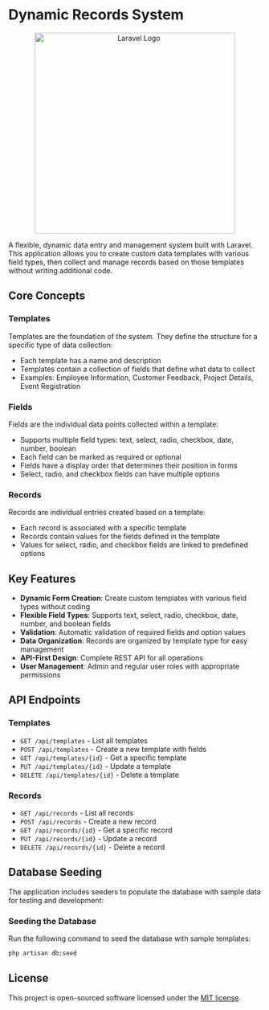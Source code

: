 # Dynamic Records System

<p align="center"><img src="https://raw.githubusercontent.com/laravel/art/master/logo-lockup/5%20SVG/2%20CMYK/1%20Full%20Color/laravel-logolockup-cmyk-red.svg" width="400" alt="Laravel Logo"></p>

A flexible, dynamic data entry and management system built with Laravel. This application allows you to create custom data templates with various field types, then collect and manage records based on those templates without writing additional code.

## Core Concepts

### Templates

Templates are the foundation of the system. They define the structure for a specific type of data collection:

- Each template has a name and description
- Templates contain a collection of fields that define what data to collect
- Examples: Employee Information, Customer Feedback, Project Details, Event Registration

### Fields

Fields are the individual data points collected within a template:

- Supports multiple field types: text, select, radio, checkbox, date, number, boolean
- Each field can be marked as required or optional
- Fields have a display order that determines their position in forms
- Select, radio, and checkbox fields can have multiple options

### Records

Records are individual entries created based on a template:

- Each record is associated with a specific template
- Records contain values for the fields defined in the template
- Values for select, radio, and checkbox fields are linked to predefined options

## Key Features

- **Dynamic Form Creation**: Create custom templates with various field types without coding
- **Flexible Field Types**: Supports text, select, radio, checkbox, date, number, and boolean fields
- **Validation**: Automatic validation of required fields and option values
- **Data Organization**: Records are organized by template type for easy management
- **API-First Design**: Complete REST API for all operations
- **User Management**: Admin and regular user roles with appropriate permissions

## API Endpoints

### Templates

- `GET /api/templates` - List all templates
- `POST /api/templates` - Create a new template with fields
- `GET /api/templates/{id}` - Get a specific template
- `PUT /api/templates/{id}` - Update a template
- `DELETE /api/templates/{id}` - Delete a template

### Records

- `GET /api/records` - List all records
- `POST /api/records` - Create a new record
- `GET /api/records/{id}` - Get a specific record
- `PUT /api/records/{id}` - Update a record
- `DELETE /api/records/{id}` - Delete a record

## Database Seeding

The application includes seeders to populate the database with sample data for testing and development:

### Seeding the Database

Run the following command to seed the database with sample templates:

```bash
php artisan db:seed
```

## License

This project is open-sourced software licensed under the [MIT license](https://opensource.org/licenses/MIT).
